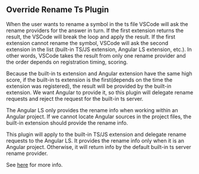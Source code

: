 ## Override Rename Ts Plugin

When the user wants to rename a symbol in the ts file VSCode will ask the rename providers for the answer in turn. If the first extension returns the result, the VSCode will break the loop and apply the result. If the first extension cannot rename the symbol, VSCode will ask the second extension in the list (built-in TS/JS extension, Angular LS extension, etc.). In other words, VSCode takes the result from only one rename provider and the order depends on registration timing, scoring.

Because the built-in ts extension and Angular extension have the same high score, if the built-in ts extension is the first(depends on the time the extension was registered), the result will be provided by the built-in extension. We want Angular to provide it, so this plugin will delegate rename requests and reject the request for the built-in ts server.

The Angular LS only provides the rename info when working within an Angular project. If we cannot locate Angular sources in the project files, the built-in extension should provide the rename info.

This plugin will apply to the built-in TS/JS extension and delegate rename requests to the Angular LS. It provides the rename info only when it is an Angular project. Otherwise, it will return info by the default built-in ts server rename provider.

See [here][1] for more info.

[1]: https://github.com/microsoft/vscode/issues/115354